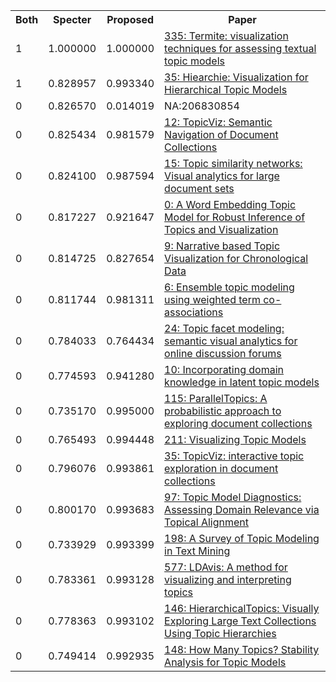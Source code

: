 <html><table><tr>
<th>Both</th>
<th>Specter</th>
<th>Proposed</th>
<th>Paper</th>
</tr>
<tr>
<td>1</td>
<td>1.000000</td>
<td>1.000000</td>
<td><a href="https://www.semanticscholar.org/paper/ea5f228caaf7283edd51a0b85ed961358d766d98">335: Termite: visualization techniques for assessing textual topic models</a></td>
</tr>
<tr>
<td>1</td>
<td>0.828957</td>
<td>0.993340</td>
<td><a href="https://www.semanticscholar.org/paper/4114029a160d7015754f784b272bc8355c23bca0">35: Hiearchie: Visualization for Hierarchical Topic Models</a></td>
</tr>
<tr>
<td>0</td>
<td>0.826570</td>
<td>0.014019</td>
<td>NA:206830854</td>
</tr>
<tr>
<td>0</td>
<td>0.825434</td>
<td>0.981579</td>
<td><a href="https://www.semanticscholar.org/paper/21ad7aa427f1fb7a423347def835c4f3b63c75b5">12: TopicViz: Semantic Navigation of Document Collections</a></td>
</tr>
<tr>
<td>0</td>
<td>0.824100</td>
<td>0.987594</td>
<td><a href="https://www.semanticscholar.org/paper/6f36c5b13fb477618c6880ea06e8bb6e94538c16">15: Topic similarity networks: Visual analytics for large document sets</a></td>
</tr>
<tr>
<td>0</td>
<td>0.817227</td>
<td>0.921647</td>
<td><a href="https://www.semanticscholar.org/paper/f845a5b0fe781c36641feb6958c1e35bc55ac673">0: A Word Embedding Topic Model for Robust Inference of Topics and Visualization</a></td>
</tr>
<tr>
<td>0</td>
<td>0.814725</td>
<td>0.827654</td>
<td><a href="https://www.semanticscholar.org/paper/c16a5488d6106743255850ae40cf987417b33ca4">9: Narrative based Topic Visualization for Chronological Data</a></td>
</tr>
<tr>
<td>0</td>
<td>0.811744</td>
<td>0.981311</td>
<td><a href="https://www.semanticscholar.org/paper/d5a85e01f2a57a012e02ac2901300deba68eac04">6: Ensemble topic modeling using weighted term co-associations</a></td>
</tr>
<tr>
<td>0</td>
<td>0.784033</td>
<td>0.764434</td>
<td><a href="https://www.semanticscholar.org/paper/76d9f9bd97803445bf362578cc8e6f24e98a05eb">24: Topic facet modeling: semantic visual analytics for online discussion forums</a></td>
</tr>
<tr>
<td>0</td>
<td>0.774593</td>
<td>0.941280</td>
<td><a href="https://www.semanticscholar.org/paper/1a8b60794ac9b2719a65e2d867713e2769628c5a">10: Incorporating domain knowledge in latent topic models</a></td>
</tr>
<tr>
<td>0</td>
<td>0.735170</td>
<td>0.995000</td>
<td><a href="https://www.semanticscholar.org/paper/8df85054bc99278c835a7e7556dbd1ff37dc29d8">115: ParallelTopics: A probabilistic approach to exploring document collections</a></td>
</tr>
<tr>
<td>0</td>
<td>0.765493</td>
<td>0.994448</td>
<td><a href="https://www.semanticscholar.org/paper/59d7d8415dacd300eb4d98b0da3cb32d27503b36">211: Visualizing Topic Models</a></td>
</tr>
<tr>
<td>0</td>
<td>0.796076</td>
<td>0.993861</td>
<td><a href="https://www.semanticscholar.org/paper/3498025149d6cde03cd6909315716bfe234fd482">35: TopicViz: interactive topic exploration in document collections</a></td>
</tr>
<tr>
<td>0</td>
<td>0.800170</td>
<td>0.993683</td>
<td><a href="https://www.semanticscholar.org/paper/52d081c48df96c10c10aed225668827a0d16139e">97: Topic Model Diagnostics: Assessing Domain Relevance via Topical Alignment</a></td>
</tr>
<tr>
<td>0</td>
<td>0.733929</td>
<td>0.993399</td>
<td><a href="https://www.semanticscholar.org/paper/a413c3f9414cce1adbf0205b540794191bbcfa8d">198: A Survey of Topic Modeling in Text Mining</a></td>
</tr>
<tr>
<td>0</td>
<td>0.783361</td>
<td>0.993128</td>
<td><a href="https://www.semanticscholar.org/paper/13e44c96680b503f799726819c56da361b20bf56">577: LDAvis: A method for visualizing and interpreting topics</a></td>
</tr>
<tr>
<td>0</td>
<td>0.778363</td>
<td>0.993102</td>
<td><a href="https://www.semanticscholar.org/paper/74994aaddccffe70a779cc14df1cc2d6f7f6caea">146: HierarchicalTopics: Visually Exploring Large Text Collections Using Topic Hierarchies</a></td>
</tr>
<tr>
<td>0</td>
<td>0.749414</td>
<td>0.992935</td>
<td><a href="https://www.semanticscholar.org/paper/66a33bdd2544a25370a64fa725fae848a35956b0">148: How Many Topics? Stability Analysis for Topic Models</a></td>
</tr>
</table></html>
